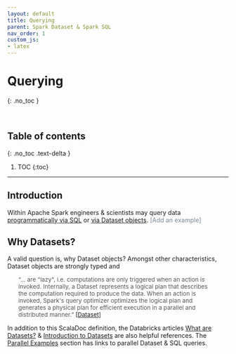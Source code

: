 ```yaml
---
layout: default
title: Querying
parent: Spark Dataset & Spark SQL
nav_order: 1
custom_js:
- latex
---
```


# Querying
{: .no_toc }

<br>

## Table of contents
{: .no_toc .text-delta }

1. TOC
{:toc}

---


## Introduction

Within Apache Spark engineers & scientists may query data [programmatically via SQL](http://spark.apache.org/docs/2.4.7/sql-getting-started.html#running-sql-queries-programmatically) or [via Dataset objects](https://databricks.com/glossary/what-are-datasets).  <span style="color: #778899">[Add an example]</span>


## Why Datasets?

A valid question is, why Dataset objects?  Amongst other characteristics, Dataset objects are strongly typed and

<p style="margin-left: 25px; margin-right: 25px; font-size: 95%">
  <span style="color: #555555">&ldquo;... are "lazy", i.e. computations are only triggered when an action is invoked. Internally, a Dataset represents a
  logical plan that describes the computation required to produce the data. When an action is invoked, Spark's query
  optimizer optimizes the logical plan and generates a physical plan for efficient execution in a parallel and distributed manner.&rdquo;</span>
  [<a href="https://spark.apache.org/docs/latest/api/scala/org/apache/spark/sql/Dataset.html">Dataset</a>]
</p>

In addition to this ScalaDoc definition, the Databricks articles <a href="https://databricks.com/glossary/what-are-datasets">What are Datasets?</a> &
<a href="https://docs.databricks.com/spark/latest/dataframes-datasets/introduction-to-datasets.html">Introduction to Datasets</a>
are also helpful references.  The [Parallel Examples](parallel-examples.md) section has links to parallel Dataset & SQL queries.

<br>
<br>
<br>
<br>
